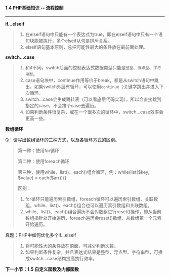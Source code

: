 #### 1.4 PHP基础知识 -- 流程控制
***

**if...elseif**
> 1. 在elseif语句中只能有一个表达式为true，即在elseif语句中只有一个语句块能被执行，多个elseif从句是排斥关系。
> 2. elseif语句基本原则，总把可能性最大的条件放在最前面处理。

**switch...case**
> 1. 和if不同，switch后面的控制表达式数据类型只能是`整型`、`浮点型`、`字符串型`。
> 2. case语句块中，continue作用等价于break，都是从switch语句中跳出。如果switch外层有循环，可以使用`continue 2`关键字跳出并进入下次循环。
> 3. switch...case会生成跳转表（可以看底层代码实现），所以会直接跳到指定的case，不会挨个case去遍历。
> 4. 如果判断条件很复杂，或在一个很多次的循环中，switch...case效率会更高一些。

**数组循环**

Q：请写出数组循环的三种方式，以及各循环方式的区别。
> 第一种：使用for循环
> 
> 第二种：使用foreach循环
> 
> 第三种，使用while、list()、each()组合循环，例：while(list(\$key, \$value) = each(\$arr)){}
> 
> 区别：
> 
> 1. for循环只能遍历索引数组，foreach循环可以遍历索引数组、关联数组，while、list()、each()组合也可以遍历索引数组和关联数组。
> 2. while、list()、each()组合遍历不会对数组进行reset()操作，即从当前数组指针处开始遍历，foreach遍历会reset()数组，从数组第一个元素开始遍历。

真题：PHP中如何优化多个if...elseif
> 1. 将可能性大的条件放在前面，可减少判断次数。
> 2. 如果判断条件复杂，并且表达式结果是整型、浮点型、字符串型，可换成switch...case结构提高执行效率。

**下一小节：1.5 自定义函数及内部函数**